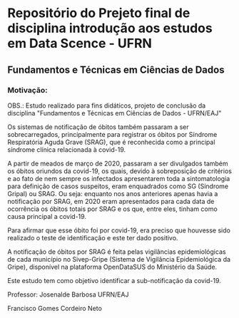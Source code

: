 # Repositório do Prejeto final de disciplina introdução aos estudos em Data Scence - UFRN ##

## Fundamentos e Técnicas em Ciências de Dados
### Motivação:
OBS.: Estudo realizado para fins didáticos, projeto de conclusão da disciplina "Fundamentos e Técnicas em Ciências de Dados - UFRN/EAJ"

Os sistemas de notificação de óbitos também passaram a ser sobrecarregados, principalmente para registrar os óbitos por Síndrome Respiratória Aguda Grave (SRAG), que é reconhecida como a principal síndrome clínica relacionada à covid-19.

A partir de meados de março de 2020, passaram a ser divulgados também os óbitos oriundos da covid-19, os quais, devido à sobreposição de critérios e ao fato de nem sempre os infectados apresentarem toda a sintomatologia para definição de casos suspeitos, eram enquadrados como SG (Síndrome Gripal) ou SRAG. Ou seja: enquanto nos anos anteriores apenas havia a notificação por SRAG, em 2020 eram apresentados para cada data de ocorrência os óbitos totais por SRAG e os que, entre eles, tinham como causa principal a covid-19.

Para afirmar que esse óbito foi por covid-19, era preciso que houvesse sido realizado o teste de identificação e este ter dado positivo.

A notificação de óbitos por SRAG é feita pelas vigilâncias epidemiológicas de cada município no Sivep-Gripe (Sistema de Vigilância Epidemiológica da Gripe), disponível na plataforma OpenDataSUS do Ministério da Saúde.

Este estudo tem como objetivo identificar a sub-notificação da covid-19.

Professor: Josenalde Barbosa UFRN/EAJ

Francisco Gomes Cordeiro Neto

